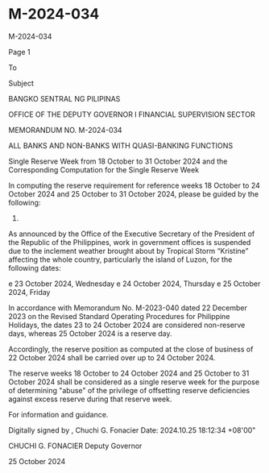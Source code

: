 # M-2024-034

M-2024-034

Page 1

To

Subject

BANGKO SENTRAL NG PILIPINAS

OFFICE OF THE DEPUTY GOVERNOR I FINANCIAL SUPERVISION SECTOR

MEMORANDUM NO. M-2024-034

ALL BANKS AND NON-BANKS WITH QUASI-BANKING FUNCTIONS

Single Reserve Week from 18 October to 31 October 2024 and the Corresponding Computation for the Single Reserve Week

In computing the reserve requirement for reference weeks 18 October to 24 October 2024 and 25 October to 31 October 2024, please be guided by the following:

1.

As announced by the Office of the Executive Secretary of the President of the Republic of the Philippines, work in government offices is suspended due to the inclement weather brought about by Tropical Storm “Kristine” affecting the whole country, particularly the island of Luzon, for the following dates:

e 23 October 2024, Wednesday e 24 October 2024, Thursday e 25 October 2024, Friday

In accordance with Memorandum No. M-2023-040 dated 22 December 2023 on the Revised Standard Operating Procedures for Philippine Holidays, the dates 23 to 24 October 2024 are considered non-reserve days, whereas 25 October 2024 is a reserve day.

Accordingly, the reserve position as computed at the close of business of 22 October 2024 shall be carried over up to 24 October 2024.

The reserve weeks 18 October to 24 October 2024 and 25 October to 31 October 2024 shall be considered as a single reserve week for the purpose of determining "abuse" of the privilege of offsetting reserve deficiencies against excess reserve during that reserve week.

For information and guidance.

Digitally signed by , Chuchi G. Fonacier Date: 2024.10.25 18:12:34 +08'00"

CHUCHI G. FONACIER Deputy Governor

25 October 2024